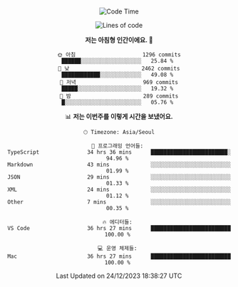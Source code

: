 <div align="center">

<br />

 <!--START_SECTION:waka-->
![Code Time](http://img.shields.io/badge/Code%20Time-1%2C855%20hrs%208%20mins-blue)

![Lines of code](https://img.shields.io/badge/%EC%A0%80%EB%8A%94%20%EC%97%AC%ED%83%9C%EA%B9%8C%EC%A7%80%20-3.4%20million%20%EC%A4%84%EC%9D%98%20%EC%BD%94%EB%93%9C%EB%A5%BC%20%EC%9E%91%EC%84%B1%ED%96%88%EC%96%B4%EC%9A%94.-blue)

**저는 아침형 인간이에요. 🐤** 

```text
🌞 아침                     1296 commits        ██████░░░░░░░░░░░░░░░░░░░   25.84 % 
🌆 낮　                     2462 commits        ████████████░░░░░░░░░░░░░   49.08 % 
🌃 저녁                     969 commits         █████░░░░░░░░░░░░░░░░░░░░   19.32 % 
🌙 밤　                     289 commits         █░░░░░░░░░░░░░░░░░░░░░░░░   05.76 % 
```


📊 **저는 이번주를 이렇게 시간을 보냈어요.** 

```text
🕑︎ Timezone: Asia/Seoul

💬 프로그래밍 언어들: 
TypeScript               34 hrs 36 mins      ████████████████████████░   94.96 % 
Markdown                 43 mins             ░░░░░░░░░░░░░░░░░░░░░░░░░   01.99 % 
JSON                     29 mins             ░░░░░░░░░░░░░░░░░░░░░░░░░   01.33 % 
XML                      24 mins             ░░░░░░░░░░░░░░░░░░░░░░░░░   01.12 % 
Other                    7 mins              ░░░░░░░░░░░░░░░░░░░░░░░░░   00.35 % 

🔥 에디터들: 
VS Code                  36 hrs 27 mins      █████████████████████████   100.00 % 

💻 운영 체제들: 
Mac                      36 hrs 27 mins      █████████████████████████   100.00 % 
```


 Last Updated on 24/12/2023 18:38:27 UTC
<!--END_SECTION:waka-->

</div>
